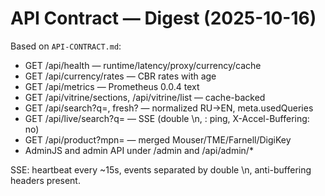 # API Contract — Digest (2025-10-16)

Based on `API-CONTRACT.md`:

- GET /api/health — runtime/latency/proxy/currency/cache
- GET /api/currency/rates — CBR rates with age
- GET /api/metrics — Prometheus 0.0.4 text
- GET /api/vitrine/sections, /api/vitrine/list — cache-backed
- GET /api/search?q=, fresh? — normalized RU→EN, meta.usedQueries
- GET /api/live/search?q= — SSE (double \n, : ping, X-Accel-Buffering: no)
- GET /api/product?mpn= — merged Mouser/TME/Farnell/DigiKey
- AdminJS and admin API under /admin and /api/admin/*

SSE: heartbeat every ~15s, events separated by double \n, anti-buffering headers present.
